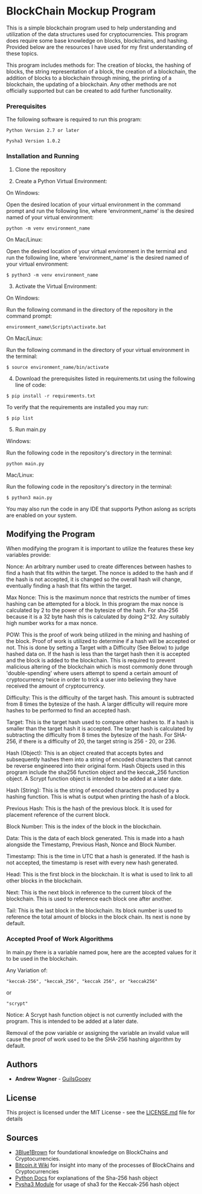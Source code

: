 # BlockChain Mockup Program

This is a simple blockchain program used to help understanding and utilization of the data structures used for cryptocurrencies. This program does require some base knowledge on blocks, blockchains, and hashing. Provided below are the resources I have used for my first understanding of these topics. 

This program includes methods for: The creation of blocks, the hashing of blocks, the string representation of a block, the creation of a blockchain, the addition of blocks to a blockchain through mining, the printing of a blockchain, the updating of a blockchain. Any other methods are not officially supported but can be created to add further functionality. 

### Prerequisites

The following software is required to run this program:

```
Python Version 2.7 or later
```

```
Pysha3 Version 1.0.2
```

### Installation and Running 

1. Clone the repository

2. Create a Python Virtual Environment: 

On Windows:

Open the desired location of your virtual environment in the command prompt and run the following line, where 'environment_name' is the desired named of your virtual environment:

```
python -m venv environment_name
```

On Mac/Linux:

Open the desired location of your virtual environment in the terminal and run the following line, where 'environment_name' is the desired named of your virtual environment:

```
$ python3 -m venv environment_name
```

3. Activate the Virtual Environment:

On Windows:

Run the following command in the directory of the repository in the command prompt:

```
environment_name\Scripts\activate.bat
```

On Mac/Linux:

Run the following command in the directory of your virtual environment in the terminal:

```
$ source environment_name/bin/activate
```

4. Download the prerequisites listed in requirements.txt using the following line of code:

```
$ pip install -r requirements.txt
```

To verify that the requirements are installed you may run:

```
$ pip list
```

5. Run main.py

Windows:

Run the following code in the repository's directory in the terminal:

```
python main.py
```

Mac/Linux:

Run the following code in the repository's directory in the terminal:

```
$ python3 main.py
```

You may also run the code in any IDE that supports Python aslong as scripts are enabled on your system. 


## Modifying the Program

When modifying the program it is important to utilize the features these key variables provide:

Nonce: 
An arbitrary number used to create differences between hashes to find a hash that fits within the target. The nonce is added to the hash and if the hash is not accepted, it is changed so the overall hash will change, eventually finding a hash that fits within the target. 

Max Nonce: 
This is the maximum nonce that restricts the number of times hashing can be attempted for a block. In this program the max nonce is calculated by 2 to the power of the bytesize of the hash. For sha-256 because it is a 32 byte hash this is calculated by doing 2^32. Any suitably high number works for a max nonce. 

POW: 
This is the proof of work being utilized in the mining and hashing of the block. Proof of work is utilized to determine if a hash will be accepted or not. This is done by setting a Target with a Difficulty (See Below) to judge hashed data on. If the hash is less than the target hash then it is accepted and the block is added to the blockchain. This is required to prevent malicious altering of the blockchain which is most commonly done through 'double-spending' where users attempt to spend a certain amount of cryptocurrency twice in order to trick a user into believing they have received the amount of cryptocurrency. 

Difficulty: 
This is the difficulty of the target hash. This amount is subtracted from 8 times the bytesize of the hash. A larger difficulty will require more hashes to be performed to find an accepted hash. 

Target: 
This is the target hash used to compare other hashes to. If a hash is smaller than the target hash it is accepted. The target hash is calculated by subtracting the difficulty from 8 times the bytesize of the hash. For SHA-256, if there is a difficulty of 20, the target string is 256 - 20, or 236. 

Hash (Object): 
This is an object created that accepts bytes and subsequently hashes them into a string of encoded characters that cannot be reverse engineered into their original form. Hash Objects used in this program include the sha256 function object and the keccak_256 function object. A Scrypt function object is intended to be added at a later date. 

Hash (String): 
This is the string of encoded characters produced by a hashing function. This is what is output when printing the hash of a block. 

Previous Hash: 
This is the hash of the previous block. It is used for placement reference of the current block. 

Block Number: 
This is the index of the block in the blockchain. 

Data: 
This is the data of each block generated. This is made into a hash alongside the Timestamp, Previous Hash, Nonce and Block Number. 

Timestamp: 
This is the time in UTC that a hash is generated. If the hash is not accepted, the timestamp is reset with every new hash generated. 

Head: 
This is the first block in the blockchain. It is what is used to link to all other blocks in the blockchain. 

Next: 
This is the next block in reference to the current block of the blockchain. This is used to reference each block one after another. 

Tail: 
This is the last block in the blockchain. Its block number is used to reference the total amount of blocks in the block chain. Its next is none by default.

### Accepted Proof of Work Algorithms

In main.py there is a variable named pow, here are the accepted values for it to be used in the blockchain. 

Any Variation of:

```
"keccak-256", "keccak_256", "keccak 256", or "keccak256"
```
or
```
"scrypt"
```
Notice: A Scrypt hash function object is not currently included with the program. This is intended to be added at a later date. 

Removal of the pow variable or assigning the variable an invalid value will cause the proof of work used to be the SHA-256 hashing algorithm by default.

## Authors

* **Andrew Wagner** - [GuiIsGooey](https://github.com/guiisgooey)

## License

This project is licensed under the MIT License - see the [LICENSE.md](LICENSE.md) file for details

## Sources

* [3Blue1Brown](https://www.youtube.com/watch?v=bBC-nXj3Ng4) for foundational knowledge on BlockChains and Cryptocurrencies. 
* [Bitcoin.it Wiki](https://en.bitcoin.it/) for insight into many of the processes of BlockChains and Cryptocurrencies
* [Python Docs](https://docs.python.org/3/library/hashlib.html) for explanations of the Sha-256 hash object
* [Pysha3 Module](https://pypi.org/project/pysha3/) for usage of sha3 for the Keccak-256 hash object